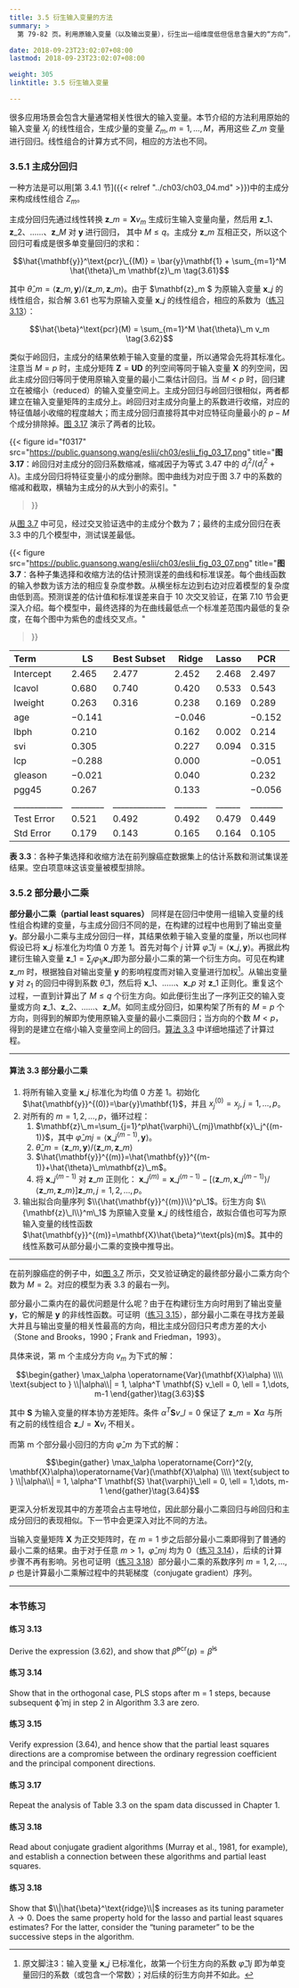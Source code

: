```yaml
---
title: 3.5 衍生输入变量的方法
summary: >
  第 79-82 页。利用原输入变量（以及输出变量），衍生出一组维度低但信息含量大的“方向”，使用衍生出的变量进行回归。本节的两个方法主成分回归和部分最小二乘，其原理和表现均与岭回归相似。

date: 2018-09-23T23:02:07+08:00
lastmod: 2018-09-23T23:02:07+08:00

weight: 305
linktitle: 3.5 衍生输入变量

---
```


很多应用场景会包含大量通常相关性很大的输入变量。本节介绍的方法利用原始的输入变量 $X_j$ 的线性组合，生成少量的变量 $Z_m,m=1,\dots,M$，再用这些 $Z\_m$ 变量进行回归。线性组合的计算方式不同，相应的方法也不同。

### 3.5.1 主成分回归

一种方法是可以用[第 3.4.1 节]({{< relref "../ch03/ch03_04.md" >}})中的主成分来构成线性组合 $Z_m$。

主成分回归先通过线性转换 $\mathbf{z}\_m=\mathbf{X}v_m$ 生成衍生输入变量向量，然后用 $\mathbf{z}\_1$、$\mathbf{z}\_2$、……、$\mathbf{z}\_M$ 对 $\mathbf{y}$ 进行回归，
其中 $M\leq q$。主成分 $\mathbf{z}\_m$ 互相正交，所以这个回归可看成是很多单变量回归的求和：

$$\hat{\mathbf{y}}^\text{pcr}\_{(M)} =
\bar{y}\mathbf{1} + \sum_{m=1}^M \hat{\theta}\_m \mathbf{z}\_m \tag{3.61}$$

其中 $\hat{\theta}\_m=\langle\mathbf{z}\_m,\mathbf{y}\rangle/\langle\mathbf{z}\_m,\mathbf{z}\_m\rangle$。由于 $\mathbf{z}\_m $ 为原输入变量 $\mathbf{x}\_j$ 的线性组合，拟合解 3.61 也写为原输入变量 $\mathbf{x}\_j$ 的线性组合，相应的系数为（[练习 3.13](#练习-313)）：

$$\hat{\beta}^\text{pcr}(M) = \sum_{m=1}^M \hat{\theta}\_m v_m \tag{3.62}$$

类似于岭回归，主成分的结果依赖于输入变量的度量，所以通常会先将其标准化。注意当 $M=p$ 时，主成分矩阵 $\mathbf{Z}=\mathbf{U}\mathbf{D}$ 的列空间等同于输入变量 $\mathbf{X}$ 的列空间，因此主成分回归等同于使用原输入变量的最小二乘估计回归。当 $M<p$ 时，回归建立在被缩小（reduced）的输入变量空间上。主成分回归与岭回归很相似，两者都建立在输入变量矩阵的主成分上。岭回归对主成分向量上的系数进行收缩，对应的特征值越小收缩的程度越大；而主成分回归直接将其中对应特征向量最小的 $p-M$ 个成分排除掉。[图 3.17](#figure-f0317) 演示了两者的比较。

{{< figure
  id="f0317"
  src="https://public.guansong.wang/eslii/ch03/eslii_fig_03_17.png"
  title="**图 3.17**：岭回归对主成分的回归系数缩减，缩减因子为等式 3.47 中的 $d_j^2/(d_j^2+\lambda)$。主成分回归将特征变量小的成分删除。图中曲线为对应于图 3.7 中的系数的缩减和截取，横轴为主成分的从大到小的索引。"
>}}

从[图 3.7](#figure-f0307) 中可见，经过交叉验证选中的主成分个数为 7；最终的主成分回归在表 3.3 中的几个模型中，测试误差最低。

{{< figure
  src="https://public.guansong.wang/eslii/ch03/eslii_fig_03_07.png"
  title="**图 3.7**：各种子集选择和收缩方法的估计预测误差的曲线和标准误差。每个曲线函数的输入参数为该方法的相应复杂度参数。从横坐标左边到右边对应着模型的复杂度由低到高。预测误差的估计值和标准误差来自于 10 次交叉验证，在第 7.10 节会更深入介绍。每个模型中，最终选择的为在曲线最低点一个标准差范围内最低的复杂度，在每个图中为紫色的虚线交叉点。"
>}}

| Term       | LS     | Best Subset | Ridge  |Lasso | PCR    | PLS    |
|:-----------|--------|-------------|--------|------|--------|--------|
| Intercept  | 2.465  | 2.477       | 2.452  |2.468 | 2.497  | 2.452  |
| lcavol     | 0.680  | 0.740       | 0.420  |0.533 | 0.543  | 0.419  |
| lweight    | 0.263  | 0.316       | 0.238  |0.169 | 0.289  | 0.344  |
| age        | −0.141 |             | −0.046 |      | −0.152 | −0.026 |
| lbph       | 0.210  |             | 0.162  |0.002 | 0.214  | 0.220  |
| svi        | 0.305  |             | 0.227  |0.094 | 0.315  | 0.243  |
| lcp        | −0.288 |             | 0.000  |      | −0.051 | 0.079  |
| gleason    | −0.021 |             | 0.040  |      | 0.232  | 0.011  |
| pgg45      | 0.267  |             | 0.133  |      | −0.056 | 0.084  |
|____________|________|_____________|________|______|________|________|
| Test Error | 0.521  | 0.492       | 0.492  |0.479 | 0.449  | 0.528  |
| Std Error  | 0.179  | 0.143       | 0.165  |0.164 | 0.105  | 0.152  |

**表 3.3**：各种子集选择和收缩方法在前列腺癌症数据集上的估计系数和测试集误差结果。空白项意味这该变量被模型排除。

### 3.5.2 部分最小二乘

**部分最小二乘（partial least squares）** 同样是在回归中使用一组输入变量的线性组合构建的变量，与主成分回归不同的是，在构建的过程中也用到了输出变量 $\mathbf{y}$。部分最小二乘与主成分回归一样，其结果依赖于输入变量的度量，所以也同样假设已将 $\mathbf{x}\_j$ 标准化为均值 0 方差 1。首先对每个 $j$ 计算 $\hat{\varphi}\_{1j}=\langle\mathbf{x}\_j,\mathbf{y}\rangle$。再据此构建衍生输入变量 $\mathbf{z}\_1=\sum_j\varphi_{1j}\mathbf{x}\_j$即为部分最小二乘的第一个衍生方向。可见在构建 $\mathbf{z}\_m$ 时，根据独自对输出变量 $\mathbf{y}$ 的影响程度而对输入变量进行加权[^1]。从输出变量 $\mathbf{y}$ 对 $z_1$ 的回归中得到系数 $\hat{\theta}\_1$，然后将 $\mathbf{x}\_1$、……、$\mathbf{x}\_p$ 对 $\mathbf{z}\_1$ 正则化。重复这个过程，一直到计算出了 $M\leq q$ 个衍生方向。如此便衍生出了一序列正交的输入变量或方向 $\mathbf{z}\_1$、$\mathbf{z}\_2$、……、$\mathbf{z}\_M$。如同主成分回归，如果构架了所有的 $M=p$ 个方向，则得到的解即为使用原输入变量的最小二乘回归；当方向的个数 $M<p$，得到的是建立在缩小输入变量空间上的回归。[算法 3.3](#算法-33-部分最小二乘) 中详细地描述了计算过程。

----------
#### 算法 3.3 部分最小二乘
1. 将所有输入变量 $\mathbf{x}\_j$ 标准化为均值 0 方差 1。初始化 $\hat{\mathbf{y}}^{(0)}=\bar{y}\mathbf{1}$，并且 $x_j^{(0)}=x_j,j=1,\dots,p$。
2. 对所有的 $m=1,2,\dots,p$，循环过程：
   1. $\mathbf{z}\_m=\sum_{j=1}^p\hat{\varphi}\_{mj}\mathbf{x}\_j^{(m-1)}$，其中 $\hat{\varphi}\_{mj}=\langle\mathbf{x}\_j^{(m-1)},\mathbf{y}\rangle$。
   2. $\hat{\theta}\_m=\langle\mathbf{z}\_m,\mathbf{y}\rangle/\langle\mathbf{z}\_m,\mathbf{z}\_m\rangle$
   3. $\hat{\mathbf{y}}^{(m)}=\hat{\mathbf{y}}^{(m-1)}+\hat{\theta}\_m\mathbf{z}\_m$。
   4. 将 $\mathbf{x}\_j^{(m-1)}$ 对 $\mathbf{z}\_m$ 正则化：
     $\mathbf{x}\_j^{(m)}=\mathbf{x}\_j^{(m-1)}-[\langle\mathbf{z}\_m,\mathbf{x}\_j^{(m-1)} \rangle/\langle\mathbf{z}\_m,\mathbf{z}\_m\rangle]\mathbf{z}\_m,j=1,2,\dots,p$。
3. 输出拟合向量序列 $\\{\hat{\mathbf{y}}^{(m)}\\}^p\_1$。衍生方向 $\\{\mathbf{z}\_l\\}^m\_1$ 为原输入变量 $\mathbf{x}\_j$ 的线性组合，故拟合值也可写为原输入变量的线性函数 $\hat{\mathbf{y}}^{(m)}=\mathbf{X}\hat{\beta}^\text{pls}(m)$。其中的线性系数可从部分最小二乘的变换中推导出。
----------

在前列腺癌症的例子中，如[图 3.7](#figure-f0307) 所示，交叉验证确定的最终部分最小二乘方向个数为 $M=2$。对应的模型为表 3.3 的最右一列。

部分最小二乘内在的最优问题是什么呢？由于在构建衍生方向时用到了输出变量 $\mathbf{y}$，它的解是 $\mathbf{y}$ 的非线性函数。可证明（[练习 3.15](#练习-315)），部分最小二乘在寻找方差最大并且与输出变量的相关性最高的方向，相比主成分回归只考虑方差的大小（Stone and Brooks，1990；Frank and Friedman，1993）。

具体来说，第 m 个主成分方向 $v_m$ 为下式的解：

$$\begin{gather}
\max_\alpha \operatorname{Var}(\mathbf{X}\alpha) \\\\
\text{subject to } \\|\alpha\\| = 1, \alpha^T \mathbf{S} v_\ell = 0, \ell = 1,\dots, m-1
\end{gather}\tag{3.63}$$

其中 $\mathbf{S}$ 为输入变量的样本协方差矩阵。条件 $\alpha^T\mathbf{S}v\_l=0$ 保证了 $\mathbf{z}\_m=\mathbf{X}\alpha$ 与所有之前的线性组合 $\mathbf{z}\_l=\mathbf{X}v_l$ 不相关。

而第 m 个部分最小回归的方向 $\hat{\varphi}\_m$ 为下式的解：

$$\begin{gather}
\max_\alpha \operatorname{Corr}^2(y, \mathbf{X}\alpha)\operatorname{Var}(\mathbf{X}\alpha) \\\\
\text{subject to } \\|\alpha\\| = 1, \alpha^T \mathbf{S} \hat{\varphi}\_\ell = 0, \ell = 1,\dots, m-1
\end{gather}\tag{3.64}$$

更深入分析发现其中的方差项会占主导地位，因此部分最小二乘回归与岭回归和主成分回归的表现相似。下一节中会更深入对比不同的方法。

当输入变量矩阵 $\mathbf{X}$ 为正交矩阵时，在 $m=1$ 步之后部分最小二乘即得到了普通的最小二乘的结果。由于对于任意 $m>1$，$\hat\varphi\_{mj}$ 均为 0（[练习 3.14](#练习-314)），后续的计算步骤不再有影响。另也可证明（[练习 3.18](#练习-318)）部分最小二乘的系数序列 $m=1,2,\dots,p$ 也是计算最小二乘解过程中的共轭梯度（conjugate gradient）序列。

----------
### 本节练习

#### 练习 3.13

Derive the expression (3.62), and show that
$\hat{\beta}^{\text{pcr}}(p)=\hat{\beta}^{\text{ls}}$

#### 练习 3.14

Show that in the orthogonal case, PLS stops after m = 1 steps,
because subsequent ϕ̂ mj in step 2 in Algorithm 3.3 are zero.

#### 练习 3.15

Verify expression (3.64), and hence show that the partial least
squares directions are a compromise between the ordinary regression
coefficient and the principal component directions.

#### 练习 3.17

Repeat the analysis of Table 3.3 on the spam data discussed in
Chapter 1.

#### 练习 3.18

Read about conjugate gradient algorithms (Murray et al., 1981, for
example), and establish a connection between these algorithms and partial
least squares.

#### 练习 3.18

Show that $\\|\hat{\beta}^\text{ridge}\\|$ increases as its tuning parameter
$\lambda\rightarrow 0$. Does
the same property hold for the lasso and partial least squares estimates?
For the latter, consider the “tuning parameter” to be the successive steps
in the algorithm.

[^1]: 原文脚注3：输入变量 $\mathbf{x}\_j$ 已标准化，故第一个衍生方向的系数 $\hat{\varphi}\_{1j}$ 即为单变量回归的系数（或包含一个常数）；对后续的衍生方向并不如此。
